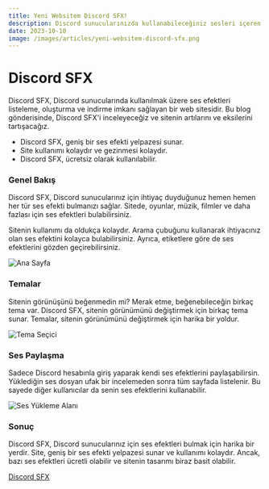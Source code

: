 ```yaml
---
title: Yeni Websitem Discord SFX!
description: Discord sunucularınızda kullanabileceğiniz sesleri içeren bir web uygulaması Discord SFX'i tanıyalım.
date: 2023-10-10
image: /images/articles/yeni-websitem-discord-sfx.png
---
```


# Discord SFX

Discord SFX, Discord sunucularında kullanılmak üzere ses efektleri listeleme, oluşturma ve indirme imkanı sağlayan bir web sitesidir. Bu blog gönderisinde, Discord SFX'i inceleyeceğiz ve sitenin artılarını ve eksilerini tartışacağız.

* Discord SFX, geniş bir ses efekti yelpazesi sunar.
* Site kullanımı kolaydır ve gezinmesi kolaydır.
* Discord SFX, ücretsiz olarak kullanılabilir.

### Genel Bakış

Discord SFX, Discord sunucularınız için ihtiyaç duyduğunuz hemen hemen her tür ses efekti bulmanızı sağlar. Sitede, oyunlar, müzik, filmler ve daha fazlası için ses efektleri bulabilirsiniz.

Sitenin kullanımı da oldukça kolaydır. Arama çubuğunu kullanarak ihtiyacınız olan ses efektini kolayca bulabilirsiniz. Ayrıca, etiketlere göre de ses efektlerini gözden geçirebilirsiniz.

![Ana Sayfa](https://i.imgur.com/ReqrLGE.png)

### Temalar

Sitenin görünüşünü beğenmedin mi? Merak etme, beğenebileceğin birkaç tema var. Discord SFX, sitenin görünümünü değiştirmek için birkaç tema sunar. Temalar, sitenin görünümünü değiştirmek için harika bir yoldur.

![Tema Seçici](https://i.imgur.com/G4KeqAT.png)

### Ses Paylaşma

Sadece Discord hesabınla giriş yaparak kendi ses efektlerini paylaşabilirsin. Yüklediğin ses dosyan ufak bir incelemeden sonra tüm sayfada listelenir. Bu sayede diğer kullanıcılar da senin ses efektlerini kullanabilir.

![Ses Yükleme Alanı](https://i.imgur.com/UMYL6SN.png)

### Sonuç

Discord SFX, Discord sunucularınız için ses efektleri bulmak için harika bir yerdir. Site, geniş bir ses efekti yelpazesi sunar ve kullanımı kolaydır. Ancak, bazı ses efektleri ücretli olabilir ve sitenin tasarımı biraz basit olabilir.

[Discord SFX](https://discordsfx.com)